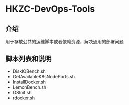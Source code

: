 # HKZC-DevOps-Tools

## 介绍

用于存放公共的运维脚本或者依赖资源，解决通用的部署问题

## 脚本列表和说明

* DiskIOBench.sh
* GetAvailableK8sNodePorts.sh
* InstallDocker.sh
* LemonBench.sh
* OSInit.sh
* rdocker.sh
